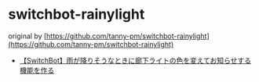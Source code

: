 # switchbot-rainylight

original by [https://github.com/tanny-pm/switchbot-rainylight](https://github.com/tanny-pm/switchbot-rainylight)

- [【SwitchBot】雨が降りそうなときに廊下ライトの色を変えてお知らせする機能を作る](https://zenn.dev/tanny/articles/808487545eb30f)
